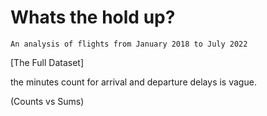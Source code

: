 # Whats the hold up?

    An analysis of flights from January 2018 to July 2022

[The Full Dataset]

the minutes count for arrival and departure delays is vague.

(Counts vs Sums)
